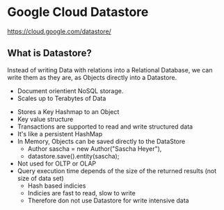 # Google Cloud Datastore

https://cloud.google.com/datastore/

## What is Datastore?

 Instead of writing Data with relations into a Relational Database, we can write them as they are, as Objects directly into a Datastore. 



* Document orientient NoSQL storage.
* Scales up to Terabytes of Data

- Stores a Key Hashmap to an Object
- Key value structure
- Transactions are supported to read and write structured data
- It's like a persistent HashMap
- In Memory, Objects can be saved directly to the DataStore
  - Author sascha = new Author("Sascha Heyer"),
  - datastore.save().entity(sascha);
- Not used for OLTP or OLAP
- Query execution time depends of the size of the returned results (not size of data set)
  - Hash based indicies
  - Indicies are fast to read, slow to write
  - Therefore don not use Datastore for write intensive data